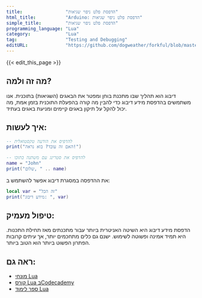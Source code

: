 ```yaml
---
title:                "הדפסת פלט ניפוי שגיאות"
html_title:           "Arduino: הדפסת פלט ניפוי שגיאות"
simple_title:         "הדפסת פלט ניפוי שגיאות"
programming_language: "Lua"
category:             "Lua"
tag:                  "Testing and Debugging"
editURL:              "https://github.com/dogweather/forkful/blob/master/content/he/lua/printing-debug-output.md"
---
```


{{< edit_this_page >}}

## מה זה ולמה?

דיבוג הוא תהליך שבו מתכנת בוחן ומפטר את הבאגים (השגיאות) בתוכנית. אנו משתמשים בהדפסת מידע דיבוג כדי להבין מה קורה בהפעלת התוכנית בזמן אמת, מה יכול להקל על תיקון באגים קיימים ומניעת באגים בעתיד.

## איך לעשות:

```Lua
-- להדפיס את הודעה טקסטואלית
print("האם זה עובד? בוא נראה!")

-- להדפיס את סטרינג עם משתנה בתוכו
name = "John"
print("שלום, " .. name)
```

את ההדפסה במסגרת דיבוג אפשר להשתמש ב:

```Lua
local var = "זה הכל"
print("מידע דיבוג: ", var)
```

## טיפול מעמיק:

הדפסת מידע דיבוג היא השיטה האניטרית ביותר עבור מתכנתים מאז תחילת התכנות. היא תמיד אמינה ופשוטה לשימוש. ישנם גם כלים מתחכמים יותר, אך עיתים קרובות הפתרון הפשוט ביותר הוא הטוב ביותר. 

## ראה גם:

- [מונחי Lua](https://www.lua.org/manual/5.4/manual.html#6.9)
- [קורס Lua בCodecademy](https://www.codecademy.com/learn/learn-lua) 
- [ספר לימוד Lua](https://www.lua.org/pil/)